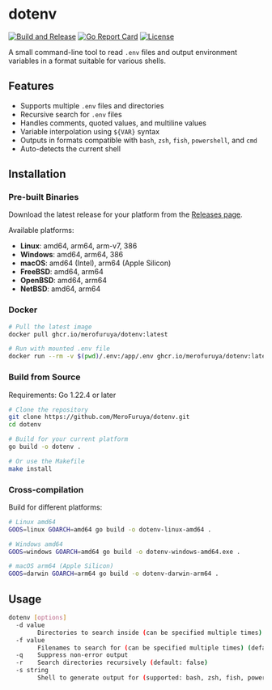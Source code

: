 # dotenv

[![Build and Release](https://github.com/MeroFuruya/dotenv/actions/workflows/build.yml/badge.svg)](https://github.com/MeroFuruya/dotenv/actions/workflows/build.yml)
[![Go Report Card](https://goreportcard.com/badge/github.com/MeroFuruya/dotenv)](https://goreportcard.com/report/github.com/MeroFuruya/dotenv)
[![License](https://img.shields.io/github/license/MeroFuruya/dotenv)](LICENSE)

A small command-line tool to read `.env` files and output environment variables in a format suitable for various shells.

## Features

- Supports multiple `.env` files and directories
- Recursive search for `.env` files
- Handles comments, quoted values, and multiline values
- Variable interpolation using `${VAR}` syntax
- Outputs in formats compatible with `bash`, `zsh`, `fish`, `powershell`, and `cmd`
- Auto-detects the current shell

## Installation

### Pre-built Binaries

Download the latest release for your platform from the [Releases page](https://github.com/MeroFuruya/dotenv/releases).

Available platforms:
- **Linux**: amd64, arm64, arm-v7, 386
- **Windows**: amd64, arm64, 386
- **macOS**: amd64 (Intel), arm64 (Apple Silicon)
- **FreeBSD**: amd64, arm64
- **OpenBSD**: amd64, arm64
- **NetBSD**: amd64, arm64

### Docker

```bash
# Pull the latest image
docker pull ghcr.io/merofuruya/dotenv:latest

# Run with mounted .env file
docker run --rm -v $(pwd)/.env:/app/.env ghcr.io/merofuruya/dotenv:latest -d /app
```

### Build from Source

Requirements: Go 1.22.4 or later

```bash
# Clone the repository
git clone https://github.com/MeroFuruya/dotenv.git
cd dotenv

# Build for your current platform
go build -o dotenv .

# Or use the Makefile
make install
```

### Cross-compilation

Build for different platforms:

```bash
# Linux amd64
GOOS=linux GOARCH=amd64 go build -o dotenv-linux-amd64 .

# Windows amd64
GOOS=windows GOARCH=amd64 go build -o dotenv-windows-amd64.exe .

# macOS arm64 (Apple Silicon)
GOOS=darwin GOARCH=arm64 go build -o dotenv-darwin-arm64 .
```

## Usage

```bash
dotenv [options]
  -d value
        Directories to search inside (can be specified multiple times) (default: current directory)
  -f value
        Filenames to search for (can be specified multiple times) (default: ".env")
  -q    Suppress non-error output
  -r    Search directories recursively (default: false)
  -s string
        Shell to generate output for (supported: bash, zsh, fish, powershell, cmd, auto-detect, none) (default "auto-detect")
```




